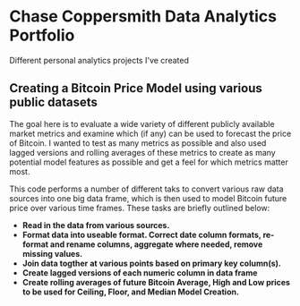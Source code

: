 # Chase Coppersmith Data Analytics Portfolio
Different personal analytics projects I've created

## Creating a Bitcoin Price Model using various public datasets
The goal here is to evaluate a wide variety of different publicly available market metrics and examine which (if any) can be used to forecast the price
of Bitcoin. I wanted to test as many metrics as possible and also used lagged versions and rolling averages of these metrics to create as many potential 
model features as possible and get a feel for which metrics matter most.

This code performs a number of different taks to convert various raw data sources into one big data frame, which is then used to model Bitcoin future price over
various time frames. These tasks are briefly outlined below:

- **Read in the data from various sources.**
- **Format data into useable format. Correct date column formats, re-format and rename columns, aggregate where needed, remove missing values.**
- **Join data togther at various points based on primary key column(s).**
- **Create lagged versions of each numeric column in data frame**
- **Create rolling averages of future Bitcoin Average, High and Low prices to be used for Ceiling, Floor, and Median Model Creation.**
